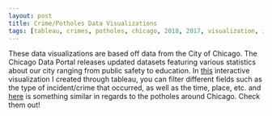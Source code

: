 ```yaml
---
layout: post
title: Crime/Potholes Data Visualizations
tags: [tableau, crimes, potholes, chicago, 2018, 2017, visualization, interactive]
---
```


These data visualizations are based off data from the City of Chicago. The Chicago Data Portal releases updated datasets featuring various statistics about our city ranging from public safety to education. In [this](https://www.shahbazsyed.com/crimes) interactive visualization I created through tableau, you can filter different fields such as the type of incident/crime that occurred, as well as the time, place, etc. and [here](https://www.shahbazsyed.com/potholes) is something similar in regards to the potholes around Chicago. Check them out!
